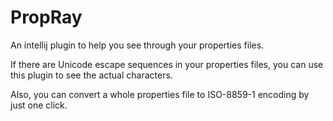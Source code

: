 # PropRay

An intellij plugin to help you see through your properties files.

If there are Unicode escape sequences in your properties files, you can use this plugin to see the actual characters.

Also, you can convert a whole properties file to ISO-8859-1 encoding by just one click.
